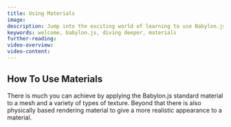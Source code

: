 ```yaml
---
title: Using Materials
image: 
description: Jump into the exciting world of learning to use Babylon.js materials.
keywords: welcome, babylon.js, diving deeper, materials
further-reading:
video-overview:
video-content:
---
```


## How To Use Materials

There is much you can achieve by applying the Babylon.js standard material to a mesh and a variety of types of texture. Beyond that there is also physically based rendering material to give a more realistic appearance to a material.
